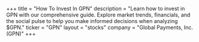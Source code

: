 +++
title = "How To Invest In GPN"
description = "Learn how to invest in GPN with our comprehensive guide. Explore market trends, financials, and the social pulse to help you make informed decisions when analyzing $GPN."
ticker = "GPN"
layout = "stocks"
company = "Global Payments, Inc. (GPN)"
+++

